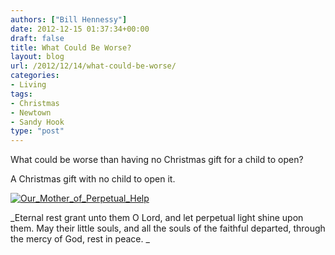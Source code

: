 ```yaml
---
authors: ["Bill Hennessy"]
date: 2012-12-15 01:37:34+00:00
draft: false
title: What Could Be Worse?
layout: blog
url: /2012/12/14/what-could-be-worse/
categories:
- Living
tags:
- Christmas
- Newtown
- Sandy Hook
type: "post"
---
```


What could be worse than having no Christmas gift for a child to open?

A Christmas gift with no child to open it.

[![Our_Mother_of_Perpetual_Help](https://ludicrite.files.wordpress.com/2012/12/our_mother_of_perpetual_help_thumb.jpg)
](https://ludicrite.files.wordpress.com/2012/12/our_mother_of_perpetual_help.jpg)

_Eternal rest grant unto them O Lord, and let perpetual light shine upon them. May their little souls, and all the souls of the faithful departed, through the mercy of God, rest in peace. _
